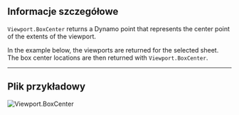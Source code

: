 ## Informacje szczegółowe
`Viewport.BoxCenter` returns a Dynamo point that represents the center point of the extents of the viewport.

In the example below, the viewports are returned for the selected sheet. The box center locations are then returned with `Viewport.BoxCenter`.
___
## Plik przykładowy

![Viewport.BoxCenter](./Revit.Elements.Viewport.BoxCenter_img.jpg)
